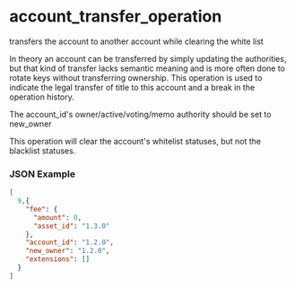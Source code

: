 # account_transfer_operation

transfers the account to another account while clearing the white list

In theory an account can be transferred by simply updating the authorities, but that kind of transfer lacks semantic meaning and is more often done to rotate keys without transferring ownership. This operation is used to indicate the legal transfer of title to this account and a break in the operation history.

The account_id's owner/active/voting/memo authority should be set to new_owner

This operation will clear the account's whitelist statuses, but not the blacklist statuses.

### JSON Example

```json
[
  9,{
    "fee": {
      "amount": 0,
      "asset_id": "1.3.0"
    },
    "account_id": "1.2.0",
    "new_owner": "1.2.0",
    "extensions": []
  }
]
```